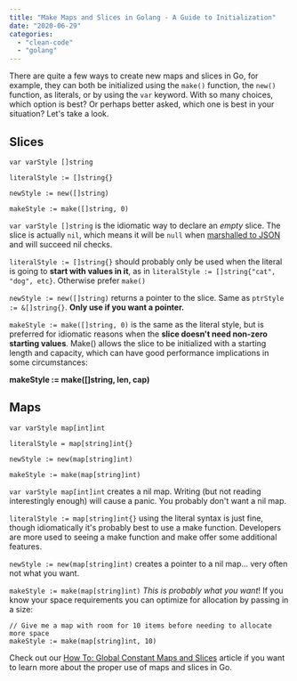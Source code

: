 ```yaml
---
title: "Make Maps and Slices in Golang - A Guide to Initialization"
date: "2020-06-29"
categories: 
  - "clean-code"
  - "golang"
---
```


There are quite a few ways to create new maps and slices in Go, for example, they can both be initialized using the `make()` function, the `new()` function, as literals, or by using the `var` keyword. With so many choices, which option is best? Or perhaps better asked, which one is best in your situation? Let's take a look.

## Slices

```
var varStyle []string

literalStyle := []string{}

newStyle := new([]string)

makeStyle := make([]string, 0)
```

`var varStyle []string` is the idiomatic way to declare an _empty_ slice. The slice is actually `nil`, which means it will be `null` when [marshalled to JSON](https://qvault.io/golang/json-golang/) and will succeed nil checks.

`literalStyle := []string{}` should probably only be used when the literal is going to **start with values in it**, as in `literalStyle := []string{"cat", "dog", etc}`. Otherwise prefer `make()`

`newStyle := new([]string)` returns a pointer to the slice. Same as `ptrStyle := &[]string{}`. **Only use if you want a pointer.**

`makeStyle := make([]string, 0)` is the same as the literal style, but is preferred for idiomatic reasons when the **slice doesn't need non-zero starting values**. Make() allows the slice to be initialized with a starting length and capacity, which can have good performance implications in some circumstances:

**makeStyle := make(\[\]string, len, cap)**

## Maps

```
var varStyle map[int]int

literalStyle = map[string]int{}

newStyle := new(map[string]int)

makeStyle := make(map[string]int)
```

`var varStyle map[int]int` creates a nil map. Writing (but not reading interestingly enough) will cause a panic. You probably don't want a nil map.

`literalStyle := map[string]int{}` using the literal syntax is just fine, though idiomatically it's probably best to use a make function. Developers are more used to seeing a make function and make offer some additional features.

`newStyle := new(map[string]int)` creates a pointer to a nil map... very often not what you want.

`makeStyle := make(map[string]int)` _This is probably what you want_! If you know your space requirements you can optimize for allocation by passing in a size:

```
// Give me a map with room for 10 items before needing to allocate more space
makeStyle := make(map[string]int, 10)
```

Check out our [How To: Global Constant Maps and Slices](https://qvault.io/2019/10/21/how-to-global-constant-maps-and-slices-in-go/) article if you want to learn more about the proper use of maps and slices in Go.
